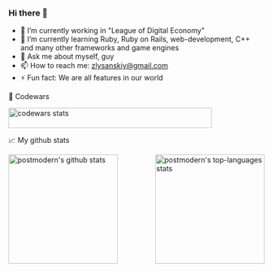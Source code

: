 ### Hi there 👋

- 🔭 I’m currently working in "League of Digital Economy"
- 🌱 I’m currently learning Ruby, Ruby on Rails, web-development, C++ and many other frameworks and game engines
- 💬 Ask me about myself, guy
- 📫 How to reach me: zlysanskiy@gmail.com
- ⚡ Fun fact: We are all features in our world

:guitar: Codewars
<p align="center">
  <div>
     <img height="40em" width="400em" alt="codewars stats" src="https://www.codewars.com/users/Keallar/badges/large" />
  </div>
</p>

📈 My github stats

<div>
  <img align="left" height="215em" alt="postmodern's github stats" src="https://github-readme-stats.vercel.app/api?username=Keallar&theme=chartreuse-dark&show_icons=true" />
  <img align="right" height="215em" alt="postmodern's top-languages stats" src="https://github-readme-stats.vercel.app/api/top-langs/?username=Keallar&theme=chartreuse-dark" />
</div>

